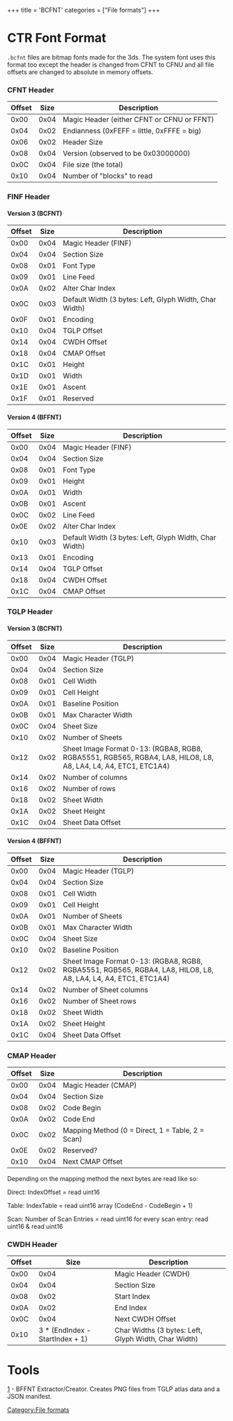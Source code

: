 +++
title = 'BCFNT'
categories = ["File formats"]
+++

# CTR Font Format

`.bcfnt` files are bitmap fonts made for the 3ds. The
system font uses this format too except the header is changed from CFNT
to CFNU and all file offsets are changed to absolute in memory offsets.

### CFNT Header

| Offset | Size | Description                                |
|--------|------|--------------------------------------------|
| 0x00   | 0x04 | Magic Header (either CFNT or CFNU or FFNT) |
| 0x04   | 0x02 | Endianness (0xFEFF = little, 0xFFFE = big) |
| 0x06   | 0x02 | Header Size                                |
| 0x08   | 0x04 | Version (observed to be 0x03000000)        |
| 0x0C   | 0x04 | File size (the total)                      |
| 0x10   | 0x04 | Number of "blocks" to read                 |

### FINF Header

#### Version 3 (BCFNT)

| Offset | Size | Description                                            |
|--------|------|--------------------------------------------------------|
| 0x00   | 0x04 | Magic Header (FINF)                                    |
| 0x04   | 0x04 | Section Size                                           |
| 0x08   | 0x01 | Font Type                                              |
| 0x09   | 0x01 | Line Feed                                              |
| 0x0A   | 0x02 | Alter Char Index                                       |
| 0x0C   | 0x03 | Default Width (3 bytes: Left, Glyph Width, Char Width) |
| 0x0F   | 0x01 | Encoding                                               |
| 0x10   | 0x04 | TGLP Offset                                            |
| 0x14   | 0x04 | CWDH Offset                                            |
| 0x18   | 0x04 | CMAP Offset                                            |
| 0x1C   | 0x01 | Height                                                 |
| 0x1D   | 0x01 | Width                                                  |
| 0x1E   | 0x01 | Ascent                                                 |
| 0x1F   | 0x01 | Reserved                                               |

#### Version 4 (BFFNT)

| Offset | Size | Description                                            |
|--------|------|--------------------------------------------------------|
| 0x00   | 0x04 | Magic Header (FINF)                                    |
| 0x04   | 0x04 | Section Size                                           |
| 0x08   | 0x01 | Font Type                                              |
| 0x09   | 0x01 | Height                                                 |
| 0x0A   | 0x01 | Width                                                  |
| 0x0B   | 0x01 | Ascent                                                 |
| 0x0C   | 0x02 | Line Feed                                              |
| 0x0E   | 0x02 | Alter Char Index                                       |
| 0x10   | 0x03 | Default Width (3 bytes: Left, Glyph Width, Char Width) |
| 0x13   | 0x01 | Encoding                                               |
| 0x14   | 0x04 | TGLP Offset                                            |
| 0x18   | 0x04 | CWDH Offset                                            |
| 0x1C   | 0x04 | CMAP Offset                                            |

### TGLP Header

#### Version 3 (BCFNT)

| Offset | Size | Description                                                                                                    |
|--------|------|----------------------------------------------------------------------------------------------------------------|
| 0x00   | 0x04 | Magic Header (TGLP)                                                                                            |
| 0x04   | 0x04 | Section Size                                                                                                   |
| 0x08   | 0x01 | Cell Width                                                                                                     |
| 0x09   | 0x01 | Cell Height                                                                                                    |
| 0x0A   | 0x01 | Baseline Position                                                                                              |
| 0x0B   | 0x01 | Max Character Width                                                                                            |
| 0x0C   | 0x04 | Sheet Size                                                                                                     |
| 0x10   | 0x02 | Number of Sheets                                                                                               |
| 0x12   | 0x02 | Sheet Image Format 0-13: (RGBA8, RGB8, RGBA5551, RGB565, RGBA4, LA8, HILO8, L8, A8, LA4, L4, A4, ETC1, ETC1A4) |
| 0x14   | 0x02 | Number of columns                                                                                              |
| 0x16   | 0x02 | Number of rows                                                                                                 |
| 0x18   | 0x02 | Sheet Width                                                                                                    |
| 0x1A   | 0x02 | Sheet Height                                                                                                   |
| 0x1C   | 0x04 | Sheet Data Offset                                                                                              |

#### Version 4 (BFFNT)

| Offset | Size | Description                                                                                                    |
|--------|------|----------------------------------------------------------------------------------------------------------------|
| 0x00   | 0x04 | Magic Header (TGLP)                                                                                            |
| 0x04   | 0x04 | Section Size                                                                                                   |
| 0x08   | 0x01 | Cell Width                                                                                                     |
| 0x09   | 0x01 | Cell Height                                                                                                    |
| 0x0A   | 0x01 | Number of Sheets                                                                                               |
| 0x0B   | 0x01 | Max Character Width                                                                                            |
| 0x0C   | 0x04 | Sheet Size                                                                                                     |
| 0x10   | 0x02 | Baseline Position                                                                                              |
| 0x12   | 0x02 | Sheet Image Format 0-13: (RGBA8, RGB8, RGBA5551, RGB565, RGBA4, LA8, HILO8, L8, A8, LA4, L4, A4, ETC1, ETC1A4) |
| 0x14   | 0x02 | Number of Sheet columns                                                                                        |
| 0x16   | 0x02 | Number of Sheet rows                                                                                           |
| 0x18   | 0x02 | Sheet Width                                                                                                    |
| 0x1A   | 0x02 | Sheet Height                                                                                                   |
| 0x1C   | 0x04 | Sheet Data Offset                                                                                              |

### CMAP Header

| Offset | Size | Description                                      |
|--------|------|--------------------------------------------------|
| 0x00   | 0x04 | Magic Header (CMAP)                              |
| 0x04   | 0x04 | Section Size                                     |
| 0x08   | 0x02 | Code Begin                                       |
| 0x0A   | 0x02 | Code End                                         |
| 0x0C   | 0x02 | Mapping Method (0 = Direct, 1 = Table, 2 = Scan) |
| 0x0E   | 0x02 | Reserved?                                        |
| 0x10   | 0x04 | Next CMAP Offset                                 |

Depending on the mapping method the next bytes are read like so:

Direct: IndexOffset = read uint16

Table: IndexTable = read uint16 array (CodeEnd - CodeBegin + 1)

Scan: Number of Scan Entries = read uint16 for every scan entry: read
uint16 & read uint16

### CWDH Header

| Offset | Size                             | Description                                          |
|--------|----------------------------------|------------------------------------------------------|
| 0x00   | 0x04                             | Magic Header (CWDH)                                  |
| 0x04   | 0x04                             | Section Size                                         |
| 0x08   | 0x02                             | Start Index                                          |
| 0x0A   | 0x02                             | End Index                                            |
| 0x0C   | 0x04                             | Next CWDH Offset                                     |
| 0x10   | 3 \* (EndIndex - StartIndex + 1) | Char Widths (3 bytes: Left, Glyph Width, Char Width) |

# Tools

[1](https://github.com/ObsidianX/3dstools) - BFFNT Extractor/Creator.
Creates PNG files from TGLP atlas data and a JSON manifest.

[Category:File formats](Category:File_formats "wikilink")
